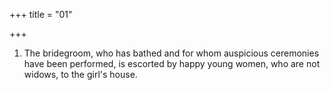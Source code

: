 +++
title = "01"

+++
1. The bridegroom, who has bathed and for whom auspicious ceremonies have been performed, is escorted by happy young women, who are not widows, to the girl's house.
